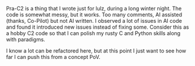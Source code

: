 Pra-C2 is a thing that I wrote just for lulz, during a long winter night. The code is somewhat messy, but it works.
Too many comments, AI assisted (thanks, Co-Pilot) but not AI written. I observed a lot of issues in AI code and found it introduced new issues instead of fixing some. Consider this as a hobby C2 code so that I can polish my rusty C and Python skills along with paradigms.

I know a lot can be refactored here, but at this point I just want to see how far I can push this from a concept PoV.